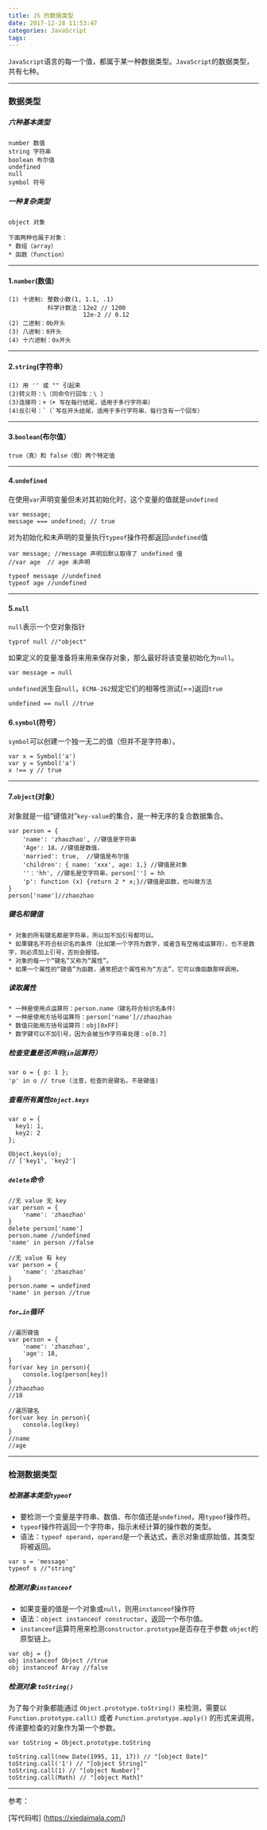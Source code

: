 ```yaml
---
title: JS 的数据类型
date: 2017-12-28 11:53:47
categories: JavaScript
tags:
---
```

`JavaScript`语言的每一个值，都属于某一种数据类型。`JavaScript`的数据类型，共有七种。

---
### 数据类型

##### 六种基本类型

	number 数值
	string 字符串
	boolean 布尔值
	undefined 
	null
	symbol 符号
	
##### 一种复杂类型

	object 对象
	
	下面两种也属于对象：
	* 数组（array）
	* 函数（function）

-------

#### 1.`number`(数值)

	(1) 十进制: 整数小数(1, 1.1, .1)
               科学计数法：12e2 // 1200
				   	     12e-2 // 0.12
	(2) 二进制：0b开头
	(3) 八进制：0开头
	(4) 十六进制：0x开头
	
-------

#### 2.`string`(字符串）
 
	(1) 用 '' 或 "" 引起来
	(2)转义符：\（同命令行回车：\ ）
	(3)连接符：+（+ 写在每行结尾，适用于多行字符串）
	(4)反引号：`（`写在开头结尾，适用于多行字符串，每行含有一个回车）
-------

#### 3.`boolean`(布尔值）

	true（真）和 false（假）两个特定值
	
-------

#### 4.`undefined`
在使用`var`声明变量但未对其初始化时，这个变量的值就是`undefined`

	var message;
	message === undefined; // true

对为初始化和未声明的变量执行`typeof`操作符都返回`undefined`值
	
	var message; //message 声明后默认取得了 undefined 值
	//var age  // age 未声明
	
	typeof message //undefined	
	typeof age //undefined		
         
-------

#### 5.`null`
`null`表示一个空对象指针

	typrof null //"object"
	
如果定义的变量准备将来用来保存对象，那么最好将该变量初始化为`null`。

	var message = null	
	
`undefined`派生自`null`，`ECMA-262`规定它们的相等性测试(==)返回`true`

	undefined == null //true


#### 6.`symbol`(符号）
`symbol`可以创建一个独一无二的值（但并不是字符串）。

	var x = Symbol('a')
	var y = Symbol('a')
	x !== y // true
 
-------

#### 7.`object`(对象）

对象就是一组“键值对”`key-value`的集合，是一种无序的复合数据集合。

	var person = {
		'name': 'zhaozhao', //键值是字符串
		'Age': 18，//键值是数值，
		'married': true,  //键值是布尔值
		'children': { name: 'xxx', age: 1,} //键值是对象
		''：'hh', //键名是空字符串，person[''] = hh
		'p': function (x) {return 2 * x;}//键值是函数，也叫做方法
 	} 
 	person['name']//zhaozhao
 	
   
##### 键名和键值
    
	* 对象的所有键名都是字符串，所以加不加引号都可以。
	* 如果键名不符合标识名的条件（比如第一个字符为数字，或者含有空格或运算符），也不是数字，则必须加上引号，否则会报错。   
	* 对象的每一个“键名”又称为“属性”。
	* 如果一个属性的“键值”为函数，通常把这个属性称为“方法”，它可以像函数那样调用。 
    
##### 读取属性

	* 一种是使用点运算符：person.name（键名符合标识名条件）
	* 一种是使用方括号运算符：person['name']//zhaozhao
	* 数值只能用方括号运算符：obj[0xFF]
	* 数字键可以不加引号，因为会被当作字符串处理：o[0.7]
             
##### 检查变量是否声明(`in`运算符）

	var o = { p: 1 };
	'p' in o // true (注意，检查的是键名，不是键值)
	
##### 查看所有属性`Object.keys`

	var o = {
	  key1: 1,
	  key2: 2
	};
	
	Object.keys(o);
	// ['key1', 'key2']
	
##### `delete`命令

	//无 value 无 key
	var person = {
		'name': 'zhaozhao'
 	} 
 	delete person['name']
 	person.name //undefined
 	'name' in person //false
 	
 	//无 value 有 key
 	var person = {
		'name': 'zhaozhao'
 	} 
 	person.name = undefined
 	'name' in person //true
 	
##### `for…in`循环

	//遍历键值
	var person = {
		'name': 'zhaozhao',
		'age': 18,
 	} 	
 	for(var key in person){
 		console.log(person[key])
 	}
 	//zhaozhao
	//18
	
	//遍历键名
	for(var key in person){
 		console.log(key)
 	}
	//name
	//age

-------
### 检测数据类型
##### 检测基本类型`typeof`
* 要检测一个变量是字符串、数值、布尔值还是`undefined`，用`typeof`操作符。
* `typeof`操作符返回一个字符串，指示未经计算的操作数的类型。
* 语法：`typeof operand`，`operand`是一个表达式，表示对象或原始值，其类型将被返回。

```
var s = 'message'
typeof s //"string"
```

##### 检测对象`instanceof`
* 如果变量的值是一个对象或`null`，则用`instanceof`操作符
* 语法：`object instanceof constructor`，返回一个布尔值。
* `instanceof`运算符用来检测`constructor.prototype`是否存在于参数 `object`的原型链上。

```
var obj = {}
obj instanceof Object //true
obj instanceof Array //false
```

##### 检测对象 `toString()` 
为了每个对象都能通过 `Object.prototype.toString()` 来检测，需要以 `Function.prototype.call()` 或者 `Function.prototype.apply()` 的形式来调用，传递要检查的对象作为第一个参数。

	var toString = Object.prototype.toString
	
	toString.call(new Date(1995, 11, 17)) // "[object Date]"
	toString.call('1') // "[object String]"
	toString.call(1) // "[object Number]"
	toString.call(Math) // "[object Math]"

-------

参考：

[写代码啦] (https://xiedaimala.com/)